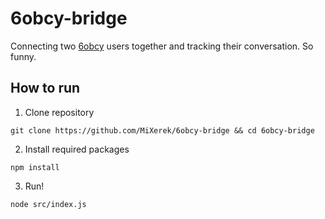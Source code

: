 # 6obcy-bridge

Connecting two [6obcy](https://6obcy.pl/) users together and tracking their conversation. So funny.

## How to run

1. Clone repository

```
git clone https://github.com/MiXerek/6obcy-bridge && cd 6obcy-bridge
```

2. Install required packages

```
npm install
```

3. Run!

```
node src/index.js
```
